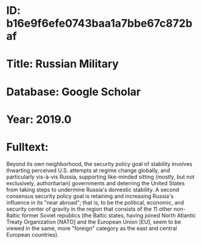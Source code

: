# ID: b16e9f6efe0743baa1a7bbe67c872baf
# Title: Russian Military
# Database: Google Scholar
# Year: 2019.0
# Fulltext:
Beyond its own neighborhood, the security policy goal of stability involves thwarting perceived U.S. attempts at regime change globally, and particularly vis-à-vis Russia, supporting like-minded sitting (mostly, but not exclusively, authoritarian) governments and deterring the United States from taking steps to undermine Russia's domestic stability.
A second consensus security policy goal is retaining and increasing Russia's influence in its "near abroad"; that is, to be the political, economic, and security center of gravity in the region that consists of the 11 other non-Baltic former Soviet republics (the Baltic states, having joined North Atlantic Treaty Organization [NATO] and the European Union [EU], seem to be viewed in the same, more "foreign" category as the east and central European countries).
